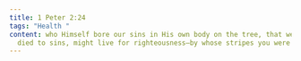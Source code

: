 ```yaml
---
title: 1 Peter 2:24
tags: "Health "
content: who Himself bore our sins in His own body on the tree, that we, having
  died to sins, might live for righteousness—by whose stripes you were healed.
---
```

